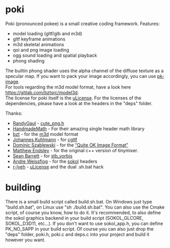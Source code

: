 # poki
Poki (pronounced pokee) is a small creative coding framework.
Features:
- model loading (gltf/glb and m3d)
- gltf keyframe animations
- m3d skeletal animations
- qoi and png image loading
- ogg sound loading and spatial playback
- phong shading

The builtin phong shader uses the alpha channel of the diffuse texture as a specular map.
If you want to pack your image accordingly, you can use [pk-image](https://github.com/arnkov/pk-image). \
For tools regarding the m3d model format, have a look here https://gitlab.com/bztsrc/model3d. \
The license for poki itself is the [uLicense](https://github.com/r-lyeh/uLicense). For the licenses
of the dependencies, please have a look at the headers in the "deps" folder.

Thanks:
- [RandyGaul](https://github.com/RandyGaul) - [cute_png.h](https://github.com/RandyGaul/cute_headers/blob/master/cute_png.h)
- [HandmadeMath](https://github.com/HandmadeMath) - For their amazing single header math library
- [bzt](https://gitlab.com/bztsrc) - for the [m3d](https://gitlab.com/bztsrc/model3d) model format
- [Johannes Kuhlmann](https://github.com/jkuhlmann) - for [cgltf](https://github.com/jkuhlmann/cgltf)
- [Dominic Szablewski](https://github.com/phoboslab) - for the [“Quite OK Image Format”](https://github.com/phoboslab/qoi)
- [Matthew Endsley](https://github.com/mendsley) - for the original c++ version of tinymixer.
- [Sean Barrett](https://github.com/nothings) - for [stb_vorbis](https://github.com/nothings/stb)
- [Andre Weissflog](https://github.com/floooh) - for the [sokol](https://github.com/floooh/sokol) headers
- [r-lyeh](https://github.com/r-lyeh) - [uLicense](https://github.com/r-lyeh/uLicense) and the dual .sh.bat hack

# building
There is a small build script called build.sh.bat. On Windows just type "build.sh.bat", on Linux use "sh ./build.sh.bat".
You can also use the Cmake script, of course you know, how to do it. It's recommended, to also define the sokol graphics
backend in your build script (SOKOL_GLCORE, SOKOL_D3D11, etc...). If you don't want to use sokol_app.h, you can define
PK_NO_SAPP in your build script. Of course you can also just drop the "deps" folder, poki.h, poki.c and deps.c into your
project and build it however you want.
